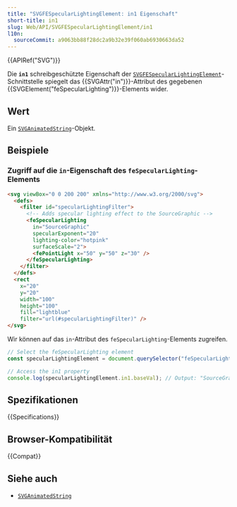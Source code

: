 ```yaml
---
title: "SVGFESpecularLightingElement: in1 Eigenschaft"
short-title: in1
slug: Web/API/SVGFESpecularLightingElement/in1
l10n:
  sourceCommit: a9063bb88f28dc2a9b32e39f060ab6930663da52
---
```


{{APIRef("SVG")}}

Die **`in1`** schreibgeschützte Eigenschaft der [`SVGFESpecularLightingElement`](/de/docs/Web/API/SVGFESpecularLightingElement)-Schnittstelle spiegelt das {{SVGAttr("in")}}-Attribut des gegebenen {{SVGElement("feSpecularLighting")}}-Elements wider.

## Wert

Ein [`SVGAnimatedString`](/de/docs/Web/API/SVGAnimatedString)-Objekt.

## Beispiele

### Zugriff auf die `in`-Eigenschaft des `feSpecularLighting`-Elements

```html
<svg viewBox="0 0 200 200" xmlns="http://www.w3.org/2000/svg">
  <defs>
    <filter id="specularLightingFilter">
      <!-- Adds specular lighting effect to the SourceGraphic -->
      <feSpecularLighting
        in="SourceGraphic"
        specularExponent="20"
        lighting-color="hotpink"
        surfaceScale="2">
        <fePointLight x="50" y="50" z="30" />
      </feSpecularLighting>
    </filter>
  </defs>
  <rect
    x="20"
    y="20"
    width="100"
    height="100"
    fill="lightblue"
    filter="url(#specularLightingFilter)" />
</svg>
```

Wir können auf das `in`-Attribut des `feSpecularLighting`-Elements zugreifen.

```js
// Select the feSpecularLighting element
const specularLightingElement = document.querySelector("feSpecularLighting");

// Access the in1 property
console.log(specularLightingElement.in1.baseVal); // Output: "SourceGraphic"
```

## Spezifikationen

{{Specifications}}

## Browser-Kompatibilität

{{Compat}}

## Siehe auch

- [`SVGAnimatedString`](/de/docs/Web/API/SVGAnimatedString)
